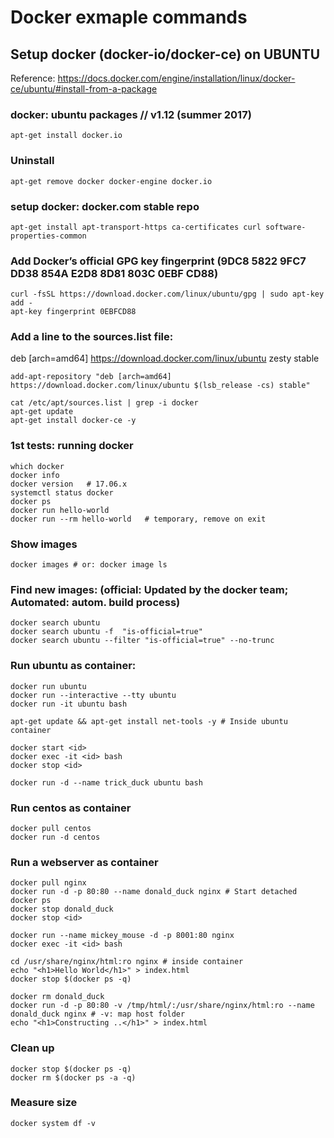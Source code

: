 # Docker exmaple commands

## Setup docker (docker-io/docker-ce) on UBUNTU
Reference: https://docs.docker.com/engine/installation/linux/docker-ce/ubuntu/#install-from-a-package

### docker: ubuntu packages // v1.12 (summer 2017) 
    apt-get install docker.io

### Uninstall
    apt-get remove docker docker-engine docker.io

### setup docker: docker.com stable repo
    apt-get install apt-transport-https ca-certificates curl software-properties-common

### Add Docker’s official GPG key fingerprint (9DC8 5822 9FC7 DD38 854A E2D8 8D81 803C 0EBF CD88)
    curl -fsSL https://download.docker.com/linux/ubuntu/gpg | sudo apt-key add -
    apt-key fingerprint 0EBFCD88

### Add a line to the sources.list file: 
deb [arch=amd64] https://download.docker.com/linux/ubuntu zesty stable

    add-apt-repository "deb [arch=amd64] https://download.docker.com/linux/ubuntu $(lsb_release -cs) stable"

    cat /etc/apt/sources.list | grep -i docker
    apt-get update
    apt-get install docker-ce -y

### 1st tests: running docker
    which docker
    docker info
    docker version   # 17.06.x
    systemctl status docker 
    docker ps
    docker run hello-world
    docker run --rm hello-world   # temporary, remove on exit

### Show images
    docker images # or: docker image ls

### Find new images: (official: Updated by the docker team; Automated: autom. build process)
    docker search ubuntu 
    docker search ubuntu -f  "is-official=true"
    docker search ubuntu --filter "is-official=true" --no-trunc

### Run ubuntu as container: 
    docker run ubuntu
    docker run --interactive --tty ubuntu
    docker run -it ubuntu bash

    apt-get update && apt-get install net-tools -y # Inside ubuntu container

    docker start <id>
    docker exec -it <id> bash
    docker stop <id>

    docker run -d --name trick_duck ubuntu bash

### Run centos as container
    docker pull centos
    docker run -d centos 

### Run a webserver as container
    docker pull nginx
    docker run -d -p 80:80 --name donald_duck nginx # Start detached
    docker ps
    docker stop donald_duck
    docker stop <id>

    docker run --name mickey_mouse -d -p 8001:80 nginx
    docker exec -it <id> bash

    cd /usr/share/nginx/html:ro nginx # inside container   
    echo "<h1>Hello World</h1>" > index.html
    docker stop $(docker ps -q)

    docker rm donald_duck
    docker run -d -p 80:80 -v /tmp/html/:/usr/share/nginx/html:ro --name donald_duck nginx # -v: map host folder
    echo "<h1>Constructing ..</h1>" > index.html
    
### Clean up
    docker stop $(docker ps -q)
    docker rm $(docker ps -a -q)

### Measure size
    docker system df -v